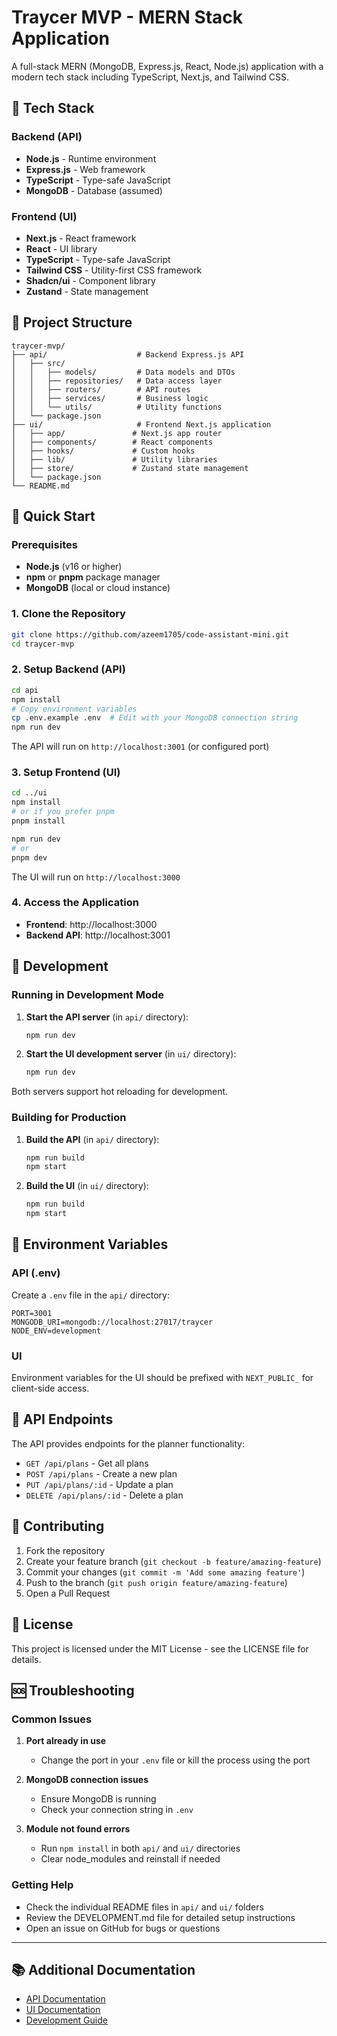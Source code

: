 # Traycer MVP - MERN Stack Application

A full-stack MERN (MongoDB, Express.js, React, Node.js) application with a modern tech stack including TypeScript, Next.js, and Tailwind CSS.

## 🚀 Tech Stack

### Backend (API)
- **Node.js** - Runtime environment
- **Express.js** - Web framework
- **TypeScript** - Type-safe JavaScript
- **MongoDB** - Database (assumed)

### Frontend (UI)
- **Next.js** - React framework
- **React** - UI library
- **TypeScript** - Type-safe JavaScript
- **Tailwind CSS** - Utility-first CSS framework
- **Shadcn/ui** - Component library
- **Zustand** - State management

## 📁 Project Structure

```
traycer-mvp/
├── api/                    # Backend Express.js API
│   ├── src/
│   │   ├── models/         # Data models and DTOs
│   │   ├── repositories/   # Data access layer
│   │   ├── routers/        # API routes
│   │   ├── services/       # Business logic
│   │   └── utils/          # Utility functions
│   └── package.json
├── ui/                     # Frontend Next.js application
│   ├── app/               # Next.js app router
│   ├── components/        # React components
│   ├── hooks/             # Custom hooks
│   ├── lib/               # Utility libraries
│   ├── store/             # Zustand state management
│   └── package.json
└── README.md
```

## 🚀 Quick Start

### Prerequisites
- **Node.js** (v16 or higher)
- **npm** or **pnpm** package manager
- **MongoDB** (local or cloud instance)

### 1. Clone the Repository
```bash
git clone https://github.com/azeem1705/code-assistant-mini.git
cd traycer-mvp
```

### 2. Setup Backend (API)
```bash
cd api
npm install
# Copy environment variables
cp .env.example .env  # Edit with your MongoDB connection string
npm run dev
```
The API will run on `http://localhost:3001` (or configured port)

### 3. Setup Frontend (UI)
```bash
cd ../ui
npm install
# or if you prefer pnpm
pnpm install

npm run dev
# or
pnpm dev
```
The UI will run on `http://localhost:3000`

### 4. Access the Application
- **Frontend**: http://localhost:3000
- **Backend API**: http://localhost:3001

## 🔧 Development

### Running in Development Mode
1. **Start the API server** (in `api/` directory):
   ```bash
   npm run dev
   ```

2. **Start the UI development server** (in `ui/` directory):
   ```bash
   npm run dev
   ```

Both servers support hot reloading for development.

### Building for Production
1. **Build the API** (in `api/` directory):
   ```bash
   npm run build
   npm start
   ```

2. **Build the UI** (in `ui/` directory):
   ```bash
   npm run build
   npm start
   ```

## 📝 Environment Variables

### API (.env)
Create a `.env` file in the `api/` directory:
```env
PORT=3001
MONGODB_URI=mongodb://localhost:27017/traycer
NODE_ENV=development
```

### UI
Environment variables for the UI should be prefixed with `NEXT_PUBLIC_` for client-side access.

## 🔗 API Endpoints

The API provides endpoints for the planner functionality:
- `GET /api/plans` - Get all plans
- `POST /api/plans` - Create a new plan
- `PUT /api/plans/:id` - Update a plan
- `DELETE /api/plans/:id` - Delete a plan

## 🤝 Contributing

1. Fork the repository
2. Create your feature branch (`git checkout -b feature/amazing-feature`)
3. Commit your changes (`git commit -m 'Add some amazing feature'`)
4. Push to the branch (`git push origin feature/amazing-feature`)
5. Open a Pull Request

## 📄 License

This project is licensed under the MIT License - see the LICENSE file for details.

## 🆘 Troubleshooting

### Common Issues

1. **Port already in use**
   - Change the port in your `.env` file or kill the process using the port

2. **MongoDB connection issues**
   - Ensure MongoDB is running
   - Check your connection string in `.env`

3. **Module not found errors**
   - Run `npm install` in both `api/` and `ui/` directories
   - Clear node_modules and reinstall if needed

### Getting Help
- Check the individual README files in `api/` and `ui/` folders
- Review the DEVELOPMENT.md file for detailed setup instructions
- Open an issue on GitHub for bugs or questions

---

## 📚 Additional Documentation

- [API Documentation](./api/README.md)
- [UI Documentation](./ui/README.md)
- [Development Guide](./DEVELOPMENT.md)